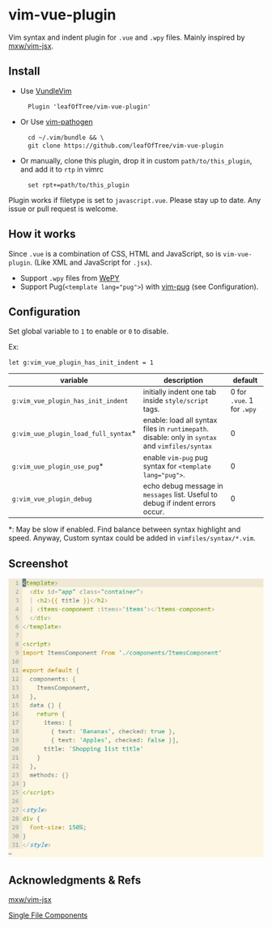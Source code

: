 # vim-vue-plugin

Vim syntax and indent plugin for `.vue` and `.wpy` files. Mainly inspired by [mxw/vim-jsx][1]. 

## Install

- Use [VundleVim][2]

        Plugin 'leafOfTree/vim-vue-plugin'

- Or Use [vim-pathogen][5]
        
        cd ~/.vim/bundle && \
        git clone https://github.com/leafOfTree/vim-vue-plugin

- Or manually, clone this plugin, drop it in custom `path/to/this_plugin`, and add it to `rtp` in vimrc

        set rpt+=path/to/this_plugin
        

Plugin works if filetype is set to `javascript.vue`. Please stay up to date. Any issue or pull request is welcome.

## How it works

Since `.vue` is a combination of CSS, HTML and JavaScript, so is `vim-vue-plugin`. (Like XML and JavaScript for `.jsx`).

- Support `.wpy` files from [WePY](https://tencent.github.io/wepy)
- Support Pug(`<template lang="pug">`) with [vim-pug][4] (see Configuration).


## Configuration

Set global variable to `1` to enable or `0` to disable.

Ex: 

    let g:vim_vue_plugin_has_init_indent = 1

| variable                              | description                                                                                            | default                    |
|---------------------------------------|--------------------------------------------------------------------------------------------------------------------------------|----------------------------|
| `g:vim_vue_plugin_has_init_indent`    | initially indent one tab inside `style/script` tags.                                                   | 0 for `.vue`. 1 for `.wpy` |
| `g:vim_uue_plugin_load_full_syntax`\* | enable: load all syntax files in `runtimepath`. disable: only in `syntax` and `vimfiles/syntax` | 0                          |
| `g:vim_uue_plugin_use_pug`\*          | enable `vim-pug` pug syntax for `<template lang="pug">`.                                               | 0                          |
| `g:vim_vue_plugin_debug`              | echo debug message in `messages` list. Useful to debug if indent errors occur.                         | 0                          |

\*: May be slow if enabled. Find balance between syntax highlight and speed. Anyway, Custom syntax could be added in `vimfiles/syntax/*.vim`.

## Screenshot

![screenshot](https://raw.githubusercontent.com/leafOfTree/leafOfTree.github.io/master/vim-vue-plugin-screenshot.png)

## Acknowledgments & Refs

[mxw/vim-jsx][1]

[Single File Components][3]

[1]: https://github.com/mxw/vim-jsx "mxw: vim-jsx"
[2]: https://github.com/VundleVim/Vundle.vim
[3]: https://vuejs.org/v2/guide/single-file-components.html
[4]: https://github.com/digitaltoad/vim-pug
[5]: https://github.com/tpope/vim-pathogen
